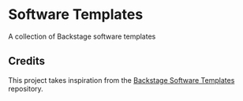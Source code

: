 # Software Templates

A collection of Backstage software templates

## Credits

This project takes inspiration from the [Backstage Software Templates](https://github.com/backstage/software-templates) repository.
